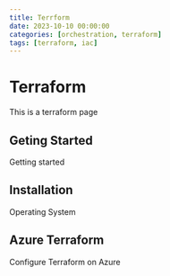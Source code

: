 ```yaml
---
title: Terrform
date: 2023-10-10 00:00:00
categories: [orchestration, terraform]
tags: [terraform, iac]
---
```


# Terraform

This is a terraform page

## Geting Started

Getting started

## Installation 

Operating System

## Azure Terraform

Configure Terraform on Azure